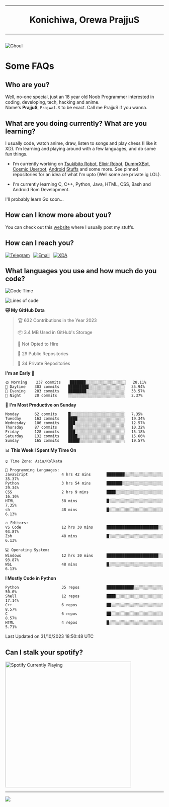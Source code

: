 <h1 align="center"><hr>Konichiwa, Orewa PrajjuS<hr></h1>


<img src="https://telegra.ph/file/6041d22c64479ee5ff802.jpg" alt="Ghoul"/>


<h1>Some FAQs</h1>


<h2>Who are you?</h2>

Well, no-one special, just an 18 year old Noob Programmer interested in coding, developing, tech, hacking and anime.
<br>
Name's <b>PrajjuS</b>, <code>Prajwal.S</code> to be exact. Call me PrajjuS if you wanna.


<h2>What are you doing currently? What are you learning?</h2>

I usually code, watch anime, draw, listen to songs and play chess (I like it XD). I'm learning and playing around with a few languages, and do some fun things.

- I’m currently working on <a href="Https://t.me/PrajjuSAssistantBot">Tsukibito Robot</a>, <a href="https://t.me/projectelixir_bot">Elixir Robot</a>, <a href="https://t.me/DumprXBot">DumprXBot</a>, <a href="https://github.com/SkyLab-Devs/CosmicUserbot">Cosmic Userbot</a>, <a href="https://github.com/Noob-OS">Android</a> <a href="https://github.com/PrajjuS/device_xiaomi_vince">Stuffs</a> and some more. See pinned repositories for an idea of what I'm upto (Well some are private ig LOL).

- I'm currently learning C, C++, Python, Java, HTML, CSS, Bash and Android Rom Development.

I'll probably learn Go soon...


<h2>How can I know more about you?</h2>

You can check out this <a href="https://prajjus.site">website</a> where I usually post my stuffs.


<h2>How can I reach you?</h2>

<a href="https://t.me/PrajjuS"><img src="https://img.shields.io/badge/PrajjuS-2CA5E0?style=flat-square&logo=telegram&logoColor=white" alt="Telegram"/></a>&nbsp;&nbsp;&nbsp;<a href="theprajjus@gmail.com"><img src="https://img.shields.io/badge/theprajjus@gmail.com-D14836?style=flat-square&logo=gmail&logoColor=white" alt="Email"/></a>&nbsp;&nbsp;&nbsp;<a href="https://forum.xda-developers.com/m/prajjus.10388799/"><img src="https://img.shields.io/badge/PrajjuS-F59714?style=flat-square&logo=xda-developers&logoColor=white" alt="XDA"/></a>


<h2>What languages you use and how much do you code?</h2>

<!--START_SECTION:waka-->
![Code Time](http://img.shields.io/badge/Code%20Time-495%20hrs%2058%20mins-blue)

![Lines of code](https://img.shields.io/badge/From%20Hello%20World%20I%27ve%20Written-48%20Thousand%20lines%20of%20code-blue)

**🐱 My GitHub Data** 

> 🏆 632 Contributions in the Year 2023
 > 
> 📦 3.4 MB Used in GitHub's Storage 
 > 
> 🚫 Not Opted to Hire
 > 
> 📜 29 Public Repositories 
 > 
> 🔑 34 Private Repositories  
 > 
**I'm an Early 🐤** 

```text
🌞 Morning    237 commits    ███████░░░░░░░░░░░░░░░░░░   28.11% 
🌆 Daytime    303 commits    █████████░░░░░░░░░░░░░░░░   35.94% 
🌃 Evening    283 commits    ████████░░░░░░░░░░░░░░░░░   33.57% 
🌙 Night      20 commits     ░░░░░░░░░░░░░░░░░░░░░░░░░   2.37%

```
📅 **I'm Most Productive on Sunday** 

```text
Monday       62 commits     █░░░░░░░░░░░░░░░░░░░░░░░░   7.35% 
Tuesday      163 commits    ████░░░░░░░░░░░░░░░░░░░░░   19.34% 
Wednesday    106 commits    ███░░░░░░░░░░░░░░░░░░░░░░   12.57% 
Thursday     87 commits     ██░░░░░░░░░░░░░░░░░░░░░░░   10.32% 
Friday       128 commits    ███░░░░░░░░░░░░░░░░░░░░░░   15.18% 
Saturday     132 commits    ████░░░░░░░░░░░░░░░░░░░░░   15.66% 
Sunday       165 commits    █████░░░░░░░░░░░░░░░░░░░░   19.57%

```


📊 **This Week I Spent My Time On** 

```text
⌚︎ Time Zone: Asia/Kolkata

💬 Programming Languages: 
JavaScript               4 hrs 42 mins       ████████░░░░░░░░░░░░░░░░░   35.37% 
Python                   3 hrs 54 mins       ███████░░░░░░░░░░░░░░░░░░   29.34% 
CSS                      2 hrs 9 mins        ████░░░░░░░░░░░░░░░░░░░░░   16.16% 
HTML                     58 mins             █░░░░░░░░░░░░░░░░░░░░░░░░   7.35% 
sh                       48 mins             █░░░░░░░░░░░░░░░░░░░░░░░░   6.13%

🔥 Editors: 
VS Code                  12 hrs 30 mins      ███████████████████████░░   93.87% 
Zsh                      48 mins             █░░░░░░░░░░░░░░░░░░░░░░░░   6.13%

💻 Operating System: 
Windows                  12 hrs 30 mins      ███████████████████████░░   93.87% 
WSL                      48 mins             █░░░░░░░░░░░░░░░░░░░░░░░░   6.13%

```

**I Mostly Code in Python** 

```text
Python                   35 repos            ████████████░░░░░░░░░░░░░   50.0% 
Shell                    12 repos            ████░░░░░░░░░░░░░░░░░░░░░   17.14% 
C++                      6 repos             ██░░░░░░░░░░░░░░░░░░░░░░░   8.57% 
C                        6 repos             ██░░░░░░░░░░░░░░░░░░░░░░░   8.57% 
HTML                     4 repos             █░░░░░░░░░░░░░░░░░░░░░░░░   5.71%

```



 Last Updated on 31/10/2023 18:50:48 UTC
<!--END_SECTION:waka-->


<h2>Can I stalk your spotify?</h2>

<a href="https://open.spotify.com/user/cotgk31v4nhw20gs5adb29jq5"><img src="https://spotify-readme-prajjus.vercel.app/api?theme=dark&rainbow=true" alt="Spotify Currently Playing" width="400px"/></a>


<hr>


<img src="https://komarev.com/ghpvc/?username=prajjus&label=Profile%20Views&color=000000&style=flat">
